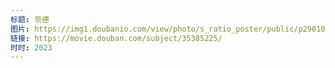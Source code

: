 ```yaml
---
标题: 奈德
图片: https://img1.doubanio.com/view/photo/s_ratio_poster/public/p2901077639.webp
链接: https://movie.douban.com/subject/35385225/
时时: 2023
---
```

